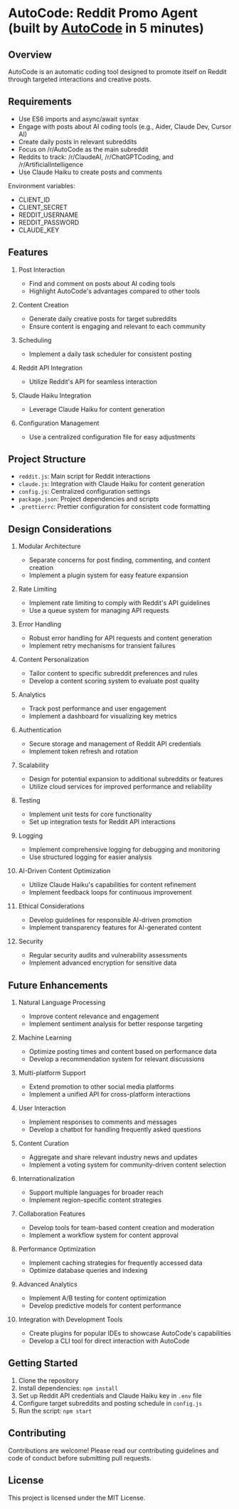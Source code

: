 # AutoCode: Reddit Promo Agent (built by [AutoCode](https://autocode.work) in 5 minutes)

## Overview

AutoCode is an automatic coding tool designed to promote itself on Reddit through targeted
interactions and creative posts.

## Requirements

-   Use ES6 imports and async/await syntax
-   Engage with posts about AI coding tools (e.g., Aider, Claude Dev, Cursor AI)
-   Create daily posts in relevant subreddits
-   Focus on /r/AutoCode as the main subreddit
-   Reddits to track: /r/ClaudeAI, /r/ChatGPTCoding, and /r/ArtificialIntelligence
-   Use Claude Haiku to create posts and comments

Environment variables:

-   CLIENT_ID
-   CLIENT_SECRET
-   REDDIT_USERNAME
-   REDDIT_PASSWORD
-   CLAUDE_KEY

## Features

1. Post Interaction

    - Find and comment on posts about AI coding tools
    - Highlight AutoCode's advantages compared to other tools

2. Content Creation

    - Generate daily creative posts for target subreddits
    - Ensure content is engaging and relevant to each community

3. Scheduling

    - Implement a daily task scheduler for consistent posting

4. Reddit API Integration

    - Utilize Reddit's API for seamless interaction

5. Claude Haiku Integration

    - Leverage Claude Haiku for content generation

6. Configuration Management
    - Use a centralized configuration file for easy adjustments

## Project Structure

-   `reddit.js`: Main script for Reddit interactions
-   `claude.js`: Integration with Claude Haiku for content generation
-   `config.js`: Centralized configuration settings
-   `package.json`: Project dependencies and scripts
-   `.prettierrc`: Prettier configuration for consistent code formatting

## Design Considerations

1. Modular Architecture

    - Separate concerns for post finding, commenting, and content creation
    - Implement a plugin system for easy feature expansion

2. Rate Limiting

    - Implement rate limiting to comply with Reddit's API guidelines
    - Use a queue system for managing API requests

3. Error Handling

    - Robust error handling for API requests and content generation
    - Implement retry mechanisms for transient failures

4. Content Personalization

    - Tailor content to specific subreddit preferences and rules
    - Develop a content scoring system to evaluate post quality

5. Analytics

    - Track post performance and user engagement
    - Implement a dashboard for visualizing key metrics

6. Authentication

    - Secure storage and management of Reddit API credentials
    - Implement token refresh and rotation

7. Scalability

    - Design for potential expansion to additional subreddits or features
    - Utilize cloud services for improved performance and reliability

8. Testing

    - Implement unit tests for core functionality
    - Set up integration tests for Reddit API interactions

9. Logging

    - Implement comprehensive logging for debugging and monitoring
    - Use structured logging for easier analysis

10. AI-Driven Content Optimization

    - Utilize Claude Haiku's capabilities for content refinement
    - Implement feedback loops for continuous improvement

11. Ethical Considerations

    - Develop guidelines for responsible AI-driven promotion
    - Implement transparency features for AI-generated content

12. Security
    - Regular security audits and vulnerability assessments
    - Implement advanced encryption for sensitive data

## Future Enhancements

1. Natural Language Processing

    - Improve content relevance and engagement
    - Implement sentiment analysis for better response targeting

2. Machine Learning

    - Optimize posting times and content based on performance data
    - Develop a recommendation system for relevant discussions

3. Multi-platform Support

    - Extend promotion to other social media platforms
    - Implement a unified API for cross-platform interactions

4. User Interaction

    - Implement responses to comments and messages
    - Develop a chatbot for handling frequently asked questions

5. Content Curation

    - Aggregate and share relevant industry news and updates
    - Implement a voting system for community-driven content selection

6. Internationalization

    - Support multiple languages for broader reach
    - Implement region-specific content strategies

7. Collaboration Features

    - Develop tools for team-based content creation and moderation
    - Implement a workflow system for content approval

8. Performance Optimization

    - Implement caching strategies for frequently accessed data
    - Optimize database queries and indexing

9. Advanced Analytics

    - Implement A/B testing for content optimization
    - Develop predictive models for content performance

10. Integration with Development Tools
    - Create plugins for popular IDEs to showcase AutoCode's capabilities
    - Develop a CLI tool for direct interaction with AutoCode

## Getting Started

1. Clone the repository
2. Install dependencies: `npm install`
3. Set up Reddit API credentials and Claude Haiku key in `.env` file
4. Configure target subreddits and posting schedule in `config.js`
5. Run the script: `npm start`

## Contributing

Contributions are welcome! Please read our contributing guidelines and code of conduct before
submitting pull requests.

## License

This project is licensed under the MIT License.
